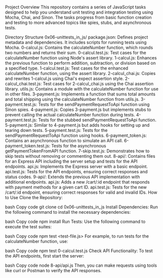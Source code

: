 Project Overview
This repository contains a series of JavaScript tasks designed to help you understand unit testing and integration testing using Mocha, Chai, and Sinon. The tasks progress from basic function creation and testing to more advanced topics like spies, stubs, and asynchronous tests.

Directory Structure
0x06-unittests_in_js/
package.json: Defines project metadata and dependencies. It includes scripts for running tests using Mocha.
0-calcul.js: Contains the calculateNumber function, which rounds two numbers and returns their sum.
0-calcul.test.js: Test cases for the calculateNumber function using Node's assert library.
1-calcul.js: Enhances the previous function to perform addition, subtraction, or division based on a specified type.
1-calcul.test.js: Test cases for the enhanced calculateNumber function, using the assert library.
2-calcul_chai.js: Copies and rewrites 1-calcul.js using Chai's expect assertion style.
2-calcul_chai.test.js: Test cases for 2-calcul_chai.js using the Chai assertion library.
utils.js: Contains a module with the calculateNumber function for use in other files.
3-payment.js: Implements a function that sums total amounts and total shipping using the calculateNumber function from utils.js.
3-payment.test.js: Tests for the sendPaymentRequestToApi function using Sinon spies.
4-payment.js: Copies 3-payment.js but implements stubs to prevent calling the actual calculateNumber function during tests.
4-payment.test.js: Tests for the stubbed sendPaymentRequestToApi function.
5-payment.js: Similar to 4-payment.js but adds hooks for setting up and tearing down tests.
5-payment.test.js: Tests for the sendPaymentRequestToApi function using hooks.
6-payment_token.js: Contains an asynchronous function to simulate an API call.
6-payment_token.test.js: Tests for the asynchronous getPaymentTokenFromAPI function.
7-skip.test.js: Demonstrates how to skip tests without removing or commenting them out.
8-api/: Contains files for an Express API including the server setup and tests for the API endpoints.
api.js: Implements the Express server with a basic endpoint.
api.test.js: Tests for the API endpoints, ensuring correct responses and status codes.
9-api/: Extends the previous API implementation with additional endpoints.
api.js: Adds a new /cart/:id endpoint that responds with payment methods for a given cart ID.
api.test.js: Tests for the new /cart/:id endpoint, ensuring correct responses for valid and invalid IDs.
How to Use
Clone the Repository:

bash
Copy code
git clone <repository-url>
cd 0x06-unittests_in_js
Install Dependencies: Run the following command to install the necessary dependencies:

bash
Copy code
npm install
Run Tests: Use the following command to execute the test suites:

bash
Copy code
npm test <test-file.js>
For example, to run tests for the calculateNumber function, use:

bash
Copy code
npm test 0-calcul.test.js
Check API Functionality: To test the API endpoints, first start the server:

bash
Copy code
node 8-api/api.js
Then, you can make requests using tools like curl or Postman to verify the API responses.

